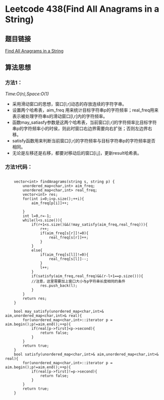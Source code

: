 # Leetcode 438(Find All Anagrams in a String)

## 题目链接
[Find All Anagrams in a String](https://leetcode-cn.com/problems/find-all-anagrams-in-a-string/description/)

## 算法思想

### 方法1：
*Time:O(n),Space:O(1)*

- 采用滑动窗口的思想，窗口[l,r]动态的存放连续的字符字串。
- 设置两个哈希表，aim_freq 用来统计目标字符串p的字符频率；real_freq用来表示被处理字符串s的滑动窗口[l,r]内的字符频率。
- 函数may_satiasfy参数是这两个哈希表，当前窗口[l,r]的字符频率比目标字符串p的字符频率小的时侯，则此时窗口右边界需要向右扩张；否则左边界右移。
- satisfy函数用来判断当前窗口[l,r]的字符频率与目标字符串p的字符频率是否相同。
- 无论是左移还是右移，都要对移动后的窗口[i,j]，更新result哈希表。

### 方法1代码：
```

	vector<int> findAnagrams(string s, string p) {
        unordered_map<char,int> aim_freq;
        unordered_map<char,int> real_freq;
        vector<int> res;
        for(int i=0;i<p.size();++i){
            aim_freq[p[i]]++;

        }
        int l=0,r=-1;
        while(l<s.size()){
            if(r+1<s.size()&&(!may_satisfy(aim_freq,real_freq))){
                r++;
                if(aim_freq[s[r]]!=0){
                    real_freq[s[r]]++;
                }
            }
            else{
                if(aim_freq[s[l]]!=0){
                    real_freq[s[l]]--;
                }
                l++;
            }
            if(satisfy(aim_freq,real_freq)&&(r-l+1==p.size())){
			//注意，这里需要加上窗口大小与p字符串长度相同的条件
                res.push_back(l);
            }
        }
        return res;
    }

    bool may_satisfy(unordered_map<char,int>& aim,unordered_map<char,int>& real){
        for(unordered_map<char,int>::iterator p = aim.begin();p!=aim.end();++p){
            if(real[p->first]<p->second){
                return false;
            }
        }
        return true;
    }
    bool satisfy(unordered_map<char,int>& aim,unordered_map<char,int>& real){
        for(unordered_map<char,int>::iterator p = aim.begin();p!=aim.end();++p){
            if(real[p->first]!=p->second){
                return false;
            }
        }
        return true;
    }


```
